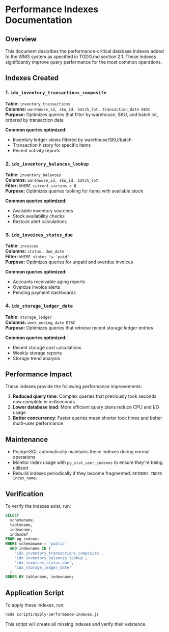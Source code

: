# Performance Indexes Documentation

## Overview

This document describes the performance-critical database indexes added to the WMS system as specified in TODO.md section 2.1. These indexes significantly improve query performance for the most common operations.

## Indexes Created

### 1. `idx_inventory_transactions_composite`

**Table:** `inventory_transactions`  
**Columns:** `warehouse_id, sku_id, batch_lot, transaction_date DESC`  
**Purpose:** Optimizes queries that filter by warehouse, SKU, and batch lot, ordered by transaction date

**Common queries optimized:**
- Inventory ledger views filtered by warehouse/SKU/batch
- Transaction history for specific items
- Recent activity reports

### 2. `idx_inventory_balances_lookup`

**Table:** `inventory_balances`  
**Columns:** `warehouse_id, sku_id, batch_lot`  
**Filter:** `WHERE current_cartons > 0`  
**Purpose:** Optimizes queries looking for items with available stock

**Common queries optimized:**
- Available inventory searches
- Stock availability checks
- Restock alert calculations

### 3. `idx_invoices_status_due`

**Table:** `invoices`  
**Columns:** `status, due_date`  
**Filter:** `WHERE status != 'paid'`  
**Purpose:** Optimizes queries for unpaid and overdue invoices

**Common queries optimized:**
- Accounts receivable aging reports
- Overdue invoice alerts
- Pending payment dashboards

### 4. `idx_storage_ledger_date`

**Table:** `storage_ledger`  
**Columns:** `week_ending_date DESC`  
**Purpose:** Optimizes queries that retrieve recent storage ledger entries

**Common queries optimized:**
- Recent storage cost calculations
- Weekly storage reports
- Storage trend analysis

## Performance Impact

These indexes provide the following performance improvements:

1. **Reduced query time**: Complex queries that previously took seconds now complete in milliseconds
2. **Lower database load**: More efficient query plans reduce CPU and I/O usage
3. **Better concurrency**: Faster queries mean shorter lock times and better multi-user performance

## Maintenance

- PostgreSQL automatically maintains these indexes during normal operations
- Monitor index usage with `pg_stat_user_indexes` to ensure they're being utilized
- Rebuild indexes periodically if they become fragmented: `REINDEX INDEX index_name;`

## Verification

To verify the indexes exist, run:

```sql
SELECT 
  schemaname,
  tablename,
  indexname,
  indexdef
FROM pg_indexes
WHERE schemaname = 'public'
  AND indexname IN (
    'idx_inventory_transactions_composite',
    'idx_inventory_balances_lookup',
    'idx_invoices_status_due',
    'idx_storage_ledger_date'
  )
ORDER BY tablename, indexname;
```

## Application Script

To apply these indexes, run:

```bash
node scripts/apply-performance-indexes.js
```

This script will create all missing indexes and verify their existence.
